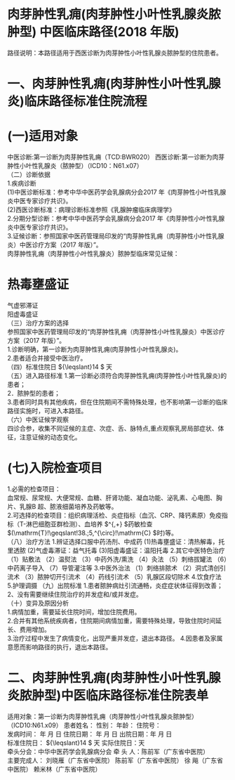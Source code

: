 # 肉芽肿性乳痈(肉芽肿性小叶性乳腺炎脓肿型)  中医临床路径(2018 年版)  
路径说明：本路径适用于西医诊断为肉芽肿性小叶性乳腺炎脓肿型的住院患者。  
# 一、肉芽肿性乳痈(肉芽肿性小叶性乳腺炎)临床路径标准住院流程  
# (一)适用对象  
中医诊断:第一诊断为肉芽肿性乳痈（TCD:BWR020） 西医诊断:第一诊断为肉芽肿性小叶性乳腺炎（脓肿型）（ICD10：N61.x07）  
（二）诊断依据  
1.疾病诊断  
(1)中医诊断标准：参考中华中医药学会乳腺病分会2017 年《肉芽肿性小叶性乳腺炎中医专家诊疗共识》。  
(2)西医诊断标准：病理诊断标准参照《乳腺肿瘤临床病理学》  
2.分期分型诊断：参考中华中医药学会乳腺病分会2017 年《肉芽肿性小叶性乳腺炎中医专家诊疗共识》。  
3.证候诊断：参照国家中医药管理局印发的“肉芽肿性乳痈（肉芽肿性小叶性乳腺炎）中医诊疗方案（2017 年版）”。  
肉芽肿性乳痈（肉芽肿性小叶性乳腺炎）脓肿型临床常见证候：  
# 热毒壅盛证  
气虚邪滞证  
阳虚毒盛证  
（三）治疗方案的选择  
参照国家中医药管理局印发的“肉芽肿性乳痈（肉芽肿性小叶性乳腺炎）中医诊疗方案（2017 年版）”。  
1.诊断明确，第一诊断为肉芽肿性乳痈(肉芽肿性小叶性乳腺炎)。  
2.患者适合并接受中医治疗。  
（四）标准住院日 ${\leqslant}14 $ 天  
（五）进入路径标准 1.第一诊断必须符合肉芽肿性乳痈(肉芽肿性小叶性乳腺炎)的患者；  
2．脓肿型的患者；  
3.患者同时具有其他疾病，但在住院期间不需特殊处理，也不影响第一诊断的临床路径实施时，可进入本路径。  
（六）中医证候学观察  
四诊合参，收集不同证候的主症、次症、舌、脉特点,重点观察乳房局部症状、体征，注意证候的动态变化。  
# (七)入院检查项目  
1.必需的检查项目：  
血常规、尿常规、大便常规、血糖、肝肾功能、凝血功能、泌乳素、心电图、胸片、乳腺B 超、脓液细菌培养及药敏等。  
2.可选择的检查项目：组织病理活检、炎症指标（血沉、CRP、降钙素原）免疫指标（T-淋巴细胞亚群检测）、血培养 $^{,+} $药敏检查 $(\mathrm{T}\!\geqslant\!38.\;5\,^{\circ}\!\mathrm{C} $时)等。  
（八）治疗方法 1.辨证选择口服中药汤剂、中成药 (1)热毒壅盛证：清热解毒，托里透脓  (2)气虚毒滞证：益气托毒  (3)阳虚毒盛证：温阳托毒  2.其它中医特色治疗 （1）贴敷法 （2）温熨法 （3）中药外洗/熏洗 （4）灸法 （5）刺络拔罐法 （6）中药离子导入 （7）导管灌注等 3.中医外治法 （1）刺络排脓术 （2）洞式清创引流术 （3）脓肿切开引流术 （4）药线引流术 （5）乳腺区段切除术 4.饮食疗法 5.护理调摄 （九）出院标准 1.患者脓肿病灶引流通畅，炎症症状体征得到改善； 2、没有需要继续住院治疗的并发症和/或并发症。  
（十）变异及原因分析  
1.病情加重，需要延长住院时间，增加住院费用。  
2.合并有其他系统疾病者，住院期间病情加重，需要特殊处理，导致住院时间延长、费用增加。  
3.治疗过程中发生了病情变化，出现严重并发症，退出本路径。 4.因患者及家属意愿而影响路径的执行，退出本路径。  
# 二、肉芽肿性乳痈(肉芽肿性小叶性乳腺炎脓肿型)中医临床路径标准住院表单  
适用对象：第一诊断为肉芽肿性乳痈（肉芽肿性小叶性乳腺炎脓肿型） （ICD10:N61.x09） 患者姓名：    性别：    年龄：   住院号：  
发病时间： 年 月 日          住院日期：  年 月 日           出院日期：年 月 日  
标准住院日： ${\leqslant}14 $ 天         实际住院日：天  
牵头分会：中华中医药学会乳腺病分会 牵 头 人：陈前军（广东省中医院）  
主要完成人： 刘晓雁（广东省中医院）   陈前军（广东省中医院） 徐  飚（广东省中医院） 赖米林（广东省中医院）  